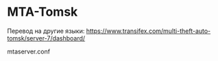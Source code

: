 # MTA-Tomsk
Перевод на другие языки: https://www.transifex.com/multi-theft-auto-tomsk/server-7/dashboard/


mtaserver.conf
<resource src="vehicle_node" startup="1" protected="0" />
<resource src="draw_intro" startup="1" protected="0" />
<resource src="object_image" startup="1" protected="0" />
<resource src="Interface" startup="1" protected="0" />
<resource src="PS2_Weather" startup="1" protected="0" />
<resource src="chat" startup="1" protected="0" />
<resource src="228" startup="1" protected="0" />
<resource src="statistic" startup="1" protected="0" />
<resource src="unique_jumps" startup="1" protected="0" />
<resource src="map" startup="1" protected="0" />